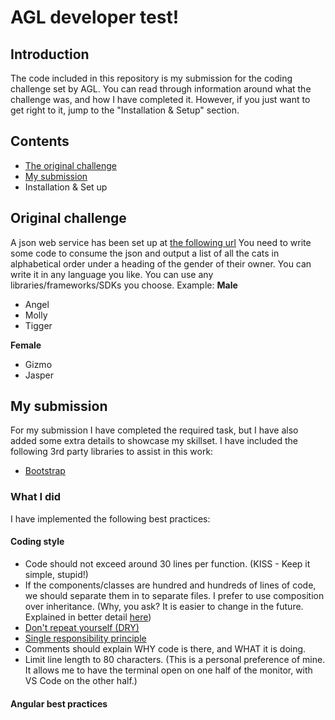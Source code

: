 # AGL developer test!

## Introduction

The code included in this repository is my submission for the coding challenge set by AGL. You can read through information around what the challenge was, and how I have completed it. However, if you just want to get right to it, jump to the "Installation & Setup" section.

## Contents

* [The original challenge](#original-challenge)
* [My submission](#my-submission)
* Installation & Set up
  

## Original challenge
A json web service has been set up at [the following url](http://agl-developer-test.azurewebsites.net/people.json)
You need to write some code to consume the json and output a list of all the cats in alphabetical order under a heading of the gender of their owner.
You can write it in any language you like. You can use any libraries/frameworks/SDKs you choose.
Example:
__Male__
* Angel
* Molly
* Tigger

__Female__
* Gizmo
* Jasper

## My submission
For my submission I have completed the required task, but I have also added some extra details to showcase my skillset. I have included the following 3rd party libraries to assist in this work:
* [Bootstrap](https://getbootstrap.com/)

### What I did
I have implemented the following best practices:

#### Coding style
* Code should not exceed around 30 lines per function. (KISS - Keep it simple, stupid!)
* If the components/classes are hundred and hundreds of lines of code, we should separate them in to separate files. I prefer to use composition over inheritance. (Why, you ask? It is easier to change in the future. Explained in better detail [here](https://www.youtube.com/watch?v=wfMtDGfHWpA))
* [Don't repeat yourself (DRY)](https://en.wikipedia.org/wiki/Don%27t_repeat_yourself)
* [Single responsibility principle](https://en.wikipedia.org/wiki/Single-responsibility_principle)
* Comments should explain WHY code is there, and WHAT it is doing.
* Limit line length to 80 characters. (This is a personal preference of mine. It allows me to have the terminal open on one half of the monitor, with VS Code on the other half.)

#### Angular best practices



